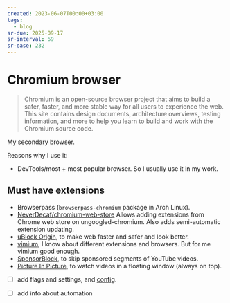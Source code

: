 ```yaml
---
created: 2023-06-07T00:00+03:00
tags:
  - blog
sr-due: 2025-09-17
sr-interval: 69
sr-ease: 232
---
```


# Chromium browser

> Chromium is an open-source browser project that aims to build a safer, faster, and more stable way for all users to experience the web. This site contains design documents, architecture overviews, testing information, and more to help you learn to build and work with the Chromium source code.

My secondary browser.

Reasons why I use it:

- DevTools/most + most popular browser. So I usually use it in my work.

## Must have extensions

- Browserpass (`browserpass-chromium` package in Arch Linux).
- [NeverDecaf/chromium-web-store](https://github.com/NeverDecaf/chromium-web-store) Allows adding extensions from Chrome web store on ungoogled-chromium. Also adds semi-automatic extension updating.
- [uBlock Origin](https://chrome.google.com/webstore/detail/ublock-origin/cjpalhdlnbpafiamejdnhcphjbkeiagm), to make web faster and safer and look better.
- [vimium](https://chrome.google.com/webstore/detail/vimium/dbepggeogbaibhgnhhndojpepiihcmeb), I know about different extensions and browsers. But for me vimium good enough.
- [SponsorBlock](https://chrome.google.com/webstore/detail/sponsorblock-for-youtube/mnjggcdmjocbbbhaepdhchncahnbgone), to skip sponsored segments of YouTube videos.
- [Picture In Picture](https://chrome.google.com/webstore/detail/picture-in-picture-extens/hkgfoiooedgoejojocmhlaklaeopbecg), to watch videos in a floating window (always on top).

- [ ] add flags and settings, and [config](file:///home/inom/.config/chromium-flags.conf).

- [ ] add info about automation